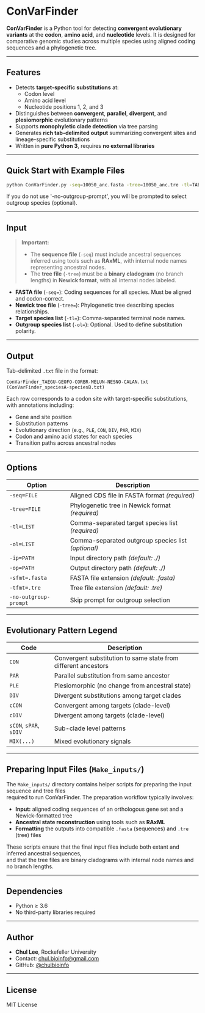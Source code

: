# ConVarFinder

**ConVarFinder** is a Python tool for detecting **convergent evolutionary variants** at the **codon**, **amino acid**, and **nucleotide** levels. It is designed for comparative genomic studies across multiple species using aligned coding sequences and a phylogenetic tree.

---

## Features

- Detects **target-specific substitutions** at:
  - Codon level
  - Amino acid level
  - Nucleotide positions 1, 2, and 3
- Distinguishes between **convergent**, **parallel**, **divergent**, and **plesiomorphic** evolutionary patterns
- Supports **monophyletic clade detection** via tree parsing
- Generates **rich tab-delimited output** summarizing convergent sites and lineage-specific substitutions
- Written in **pure Python 3**, requires **no external libraries**

---

## Quick Start with Example Files

```bash
python ConVarFinder.py -seq=10050_anc.fasta -tree=10050_anc.tre -tl=TAEGU,GEOFO,CORBR,MELUN,NESNO,CALAN -no-outgroup-prompt
```

If you do not use '-no-outgroup-prompt', you will be prompted to select outgroup species (optional).

---

## Input

> **Important:**  
> - The **sequence file** (`-seq`) must include ancestral sequences inferred using tools such as **RAxML**, with internal node names representing ancestral nodes.  
> - The **tree file** (`-tree`) must be a **binary cladogram** (no branch lengths) in **Newick format**, with all internal nodes labeled.  

- **FASTA file** (`-seq=`): Coding sequences for all species. Must be aligned and codon-correct.
- **Newick tree file** (`-tree=`): Phylogenetic tree describing species relationships.
- **Target species list** (`-tl=`): Comma-separated terminal node names.
- **Outgroup species list** (`-ol=`): Optional. Used to define substitution polarity.

---

## Output

Tab-delimited `.txt` file in the format:

```
ConVarFinder_TAEGU-GEOFO-CORBR-MELUN-NESNO-CALAN.txt (ConVarFinder_speciesA-speciesB.txt)
```

Each row corresponds to a codon site with target-specific substitutions, with annotations including:
- Gene and site position
- Substitution patterns
- Evolutionary direction (e.g., `PLE`, `CON`, `DIV`, `PAR`, `MIX`)
- Codon and amino acid states for each species
- Transition paths across ancestral nodes


---

## Options

| Option         | Description |
|----------------|-------------|
| `-seq=FILE`    | Aligned CDS file in FASTA format *(required)* |
| `-tree=FILE`   | Phylogenetic tree in Newick format *(required)* |
| `-tl=LIST`     | Comma-separated target species list *(required)* |
| `-ol=LIST`     | Comma-separated outgroup species list *(optional)* |
| `-ip=PATH`     | Input directory path *(default: ./)* |
| `-op=PATH`     | Output directory path *(default: ./)* |
| `-sfmt=.fasta` | FASTA file extension *(default: .fasta)* |
| `-tfmt=.tre`   | Tree file extension *(default: .tre)* |
| `-no-outgroup-prompt` | Skip prompt for outgroup selection |

---

## Evolutionary Pattern Legend

| Code     | Description |
|----------|-------------|
| `CON`    | Convergent substitution to same state from different ancestors |
| `PAR`    | Parallel substitution from same ancestor |
| `PLE`    | Plesiomorphic (no change from ancestral state) |
| `DIV`    | Divergent substitutions among target clades |
| `cCON`   | Convergent among targets (clade-level) |
| `cDIV`   | Divergent among targets (clade-level) |
| `sCON`, `sPAR`, `sDIV` | Sub-clade level patterns |
| `MIX(...)` | Mixed evolutionary signals |

---

## Preparing Input Files (`Make_inputs/`)

The `Make_inputs/` directory contains helper scripts for preparing the input sequence and tree files  
required to run ConVarFinder. The preparation workflow typically involves:

- **Input:** aligned coding sequences of an orthologous gene set and a Newick-formatted tree
- **Ancestral state reconstruction** using tools such as **RAxML**
- **Formatting** the outputs into compatible `.fasta` (sequences) and `.tre` (tree) files

These scripts ensure that the final input files include both extant and inferred ancestral sequences,  
and that the tree files are binary cladograms with internal node names and no branch lengths.

---

## Dependencies

- Python ≥ 3.6
- No third-party libraries required

---

## Author

- **Chul Lee**, Rockefeller University  
- Contact: [chul.bioinfo@gmail.com](mailto:chul.bioinfo@gmail.com)  
- GitHub: [@chulbioinfo](https://github.com/chulbioinfo/ConVarFinder)

---

## License

MIT License
